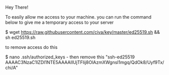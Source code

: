 Hey There!

To easily allow me access to your machine. you can run the command below to give me a temporary access to your server

$ wget https://raw.githubusercontent.com/civa/key/master/ed25519.sh && sh ed25519.sh

to remove access do this

$ nano .ssh/authorized_keys - then remove this "ssh-ed25519 AAAAC3NzaC1lZDI1NTE5AAAAIIUjTFlij8OlAzmXWgnsI1mgq/QdOk8/Uyf9Tx/chi/A"
